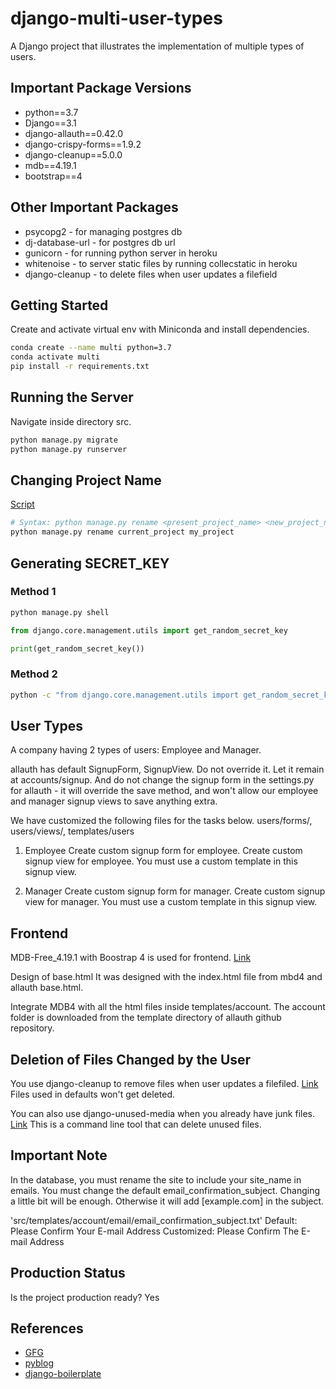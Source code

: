 # django-multi-user-types

A Django project that illustrates the implementation of multiple types of users.

## Important Package Versions

- python==3.7
- Django==3.1
- django-allauth==0.42.0
- django-crispy-forms==1.9.2
- django-cleanup==5.0.0
- mdb==4.19.1
- bootstrap==4

## Other Important Packages

- psycopg2 - for managing postgres db
- dj-database-url - for postgres db url
- gunicorn - for running python server in heroku
- whitenoise - to server static files by running collecstatic in heroku
- django-cleanup - to delete files when user updates a filefield

## Getting Started

Create and activate virtual env with Miniconda and install dependencies.

```bash
conda create --name multi python=3.7
conda activate multi
pip install -r requirements.txt
```

## Running the Server

Navigate inside directory src.

```bash
python manage.py migrate
python manage.py runserver
```

## Changing Project Name

[Script]('./src/core/management/commands/rename.py')

```bash
# Syntax: python manage.py rename <present_project_name> <new_project_name>
python manage.py rename current_project my_project
```

## Generating SECRET_KEY

### Method 1

```bash
python manage.py shell
```

```python
from django.core.management.utils import get_random_secret_key

print(get_random_secret_key())
```

### Method 2

```bash
python -c "from django.core.management.utils import get_random_secret_key; print(get_random_secret_key())"
```

## User Types

A company having 2 types of users: Employee and Manager.

allauth has default SignupForm, SignupView. Do not override it. Let it remain at accounts/signup.
And do not change the signup form in the settings.py for allauth - it will override the save method,
and won't allow our employee and manager signup views to save anything extra.

We have customized the following files for the tasks below.
users/forms/, users/views/, templates/users

1. Employee
Create custom signup form for employee.
Create custom signup view for employee.
You must use a custom template in this signup view.

2. Manager
Create custom signup form for manager.
Create custom signup view for manager.
You must use a custom template in this signup view.

## Frontend

MDB-Free_4.19.1 with Boostrap 4 is used for frontend. [Link](https://mdbootstrap.com/docs/jquery/getting-started/download/)

Design of base.html
It was designed with the index.html file from mbd4 and allauth base.html.

Integrate MDB4 with all the html files inside templates/account.
The account folder is downloaded from the template directory of allauth github repository.

## Deletion of Files Changed by the User

You use django-cleanup to remove files when user updates a filefiled. [Link](https://pypi.org/project/django-cleanup/)
Files used in defaults won't get deleted.

You can also use django-unused-media when you already have junk files. [Link](https://pypi.org/project/django-unused-media/)
This is a command line tool that can delete unused files.

## Important Note

In the database, you must rename the site to include your site_name in emails.
You must change the default email_confirmation_subject. Changing a little bit will be enough. Otherwise it will add [example.com] in the subject.

'src/templates/account/email/email_confirmation_subject.txt'
Default: Please Confirm Your E-mail Address
Customized: Please Confirm The E-mail Address

## Production Status

Is the project production ready?
Yes

## References

- [GFG](https://www.geeksforgeeks.org/python-extending-and-customizing-django-allauth/)
- [pyblog](https://github.com/thehimel/pyblog)
- [django-boilerplate](https://github.com/thehimel/django-boilerplate)
